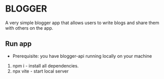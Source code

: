 # BLOGGER
A very simple blogger app that allows users to write blogs and share them with others on the app.

## Run app
* Prerequisite: you have blogger-api running locally on your machine
1. npm i - install all dependencies.
2. npx vite - start local server
